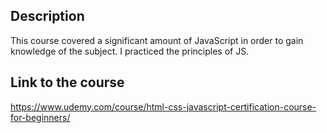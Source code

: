  ## Description 
This course covered a significant amount of JavaScript in order to gain knowledge of the subject. I practiced the principles of JS. 
 ## Link to the course 
https://www.udemy.com/course/html-css-javascript-certification-course-for-beginners/
